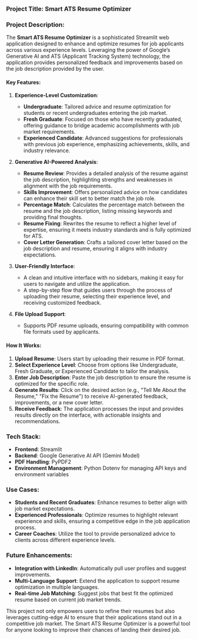 ### Project Title: Smart ATS Resume Optimizer

### Project Description:

The **Smart ATS Resume Optimizer** is a sophisticated Streamlit web application designed to enhance and optimize resumes for job applicants across various experience levels. Leveraging the power of Google’s Generative AI and ATS (Applicant Tracking System) technology, the application provides personalized feedback and improvements based on the job description provided by the user.

#### Key Features:

1. **Experience-Level Customization**:
   - **Undergraduate**: Tailored advice and resume optimization for students or recent undergraduates entering the job market.
   - **Fresh Graduate**: Focused on those who have recently graduated, offering guidance to bridge academic accomplishments with job market requirements.
   - **Experienced Candidate**: Advanced suggestions for professionals with previous job experience, emphasizing achievements, skills, and industry relevance.

2. **Generative AI-Powered Analysis**:
   - **Resume Review**: Provides a detailed analysis of the resume against the job description, highlighting strengths and weaknesses in alignment with the job requirements.
   - **Skills Improvement**: Offers personalized advice on how candidates can enhance their skill set to better match the job role.
   - **Percentage Match**: Calculates the percentage match between the resume and the job description, listing missing keywords and providing final thoughts.
   - **Resume Fixing**: Rewrites the resume to reflect a higher level of expertise, ensuring it meets industry standards and is fully optimized for ATS.
   - **Cover Letter Generation**: Crafts a tailored cover letter based on the job description and resume, ensuring it aligns with industry expectations.

3. **User-Friendly Interface**:
   - A clean and intuitive interface with no sidebars, making it easy for users to navigate and utilize the application.
   - A step-by-step flow that guides users through the process of uploading their resume, selecting their experience level, and receiving customized feedback.

4. **File Upload Support**:
   - Supports PDF resume uploads, ensuring compatibility with common file formats used by applicants.

#### How It Works:

1. **Upload Resume**: Users start by uploading their resume in PDF format.
2. **Select Experience Level**: Choose from options like Undergraduate, Fresh Graduate, or Experienced Candidate to tailor the analysis.
3. **Enter Job Description**: Paste the job description to ensure the resume is optimized for the specific role.
4. **Generate Results**: Click on the desired action (e.g., "Tell Me About the Resume," "Fix the Resume") to receive AI-generated feedback, improvements, or a new cover letter.
5. **Receive Feedback**: The application processes the input and provides results directly on the interface, with actionable insights and recommendations.

### Tech Stack:

- **Frontend**: Streamlit
- **Backend**: Google Generative AI API (Gemini Model)
- **PDF Handling**: PyPDF2
- **Environment Management**: Python Dotenv for managing API keys and environment variables

### Use Cases:

- **Students and Recent Graduates**: Enhance resumes to better align with job market expectations.
- **Experienced Professionals**: Optimize resumes to highlight relevant experience and skills, ensuring a competitive edge in the job application process.
- **Career Coaches**: Utilize the tool to provide personalized advice to clients across different experience levels.

### Future Enhancements:

- **Integration with LinkedIn**: Automatically pull user profiles and suggest improvements.
- **Multi-Language Support**: Extend the application to support resume optimization in multiple languages.
- **Real-time Job Matching**: Suggest jobs that best fit the optimized resume based on current job market trends.

This project not only empowers users to refine their resumes but also leverages cutting-edge AI to ensure that their applications stand out in a competitive job market. The Smart ATS Resume Optimizer is a powerful tool for anyone looking to improve their chances of landing their desired job.
